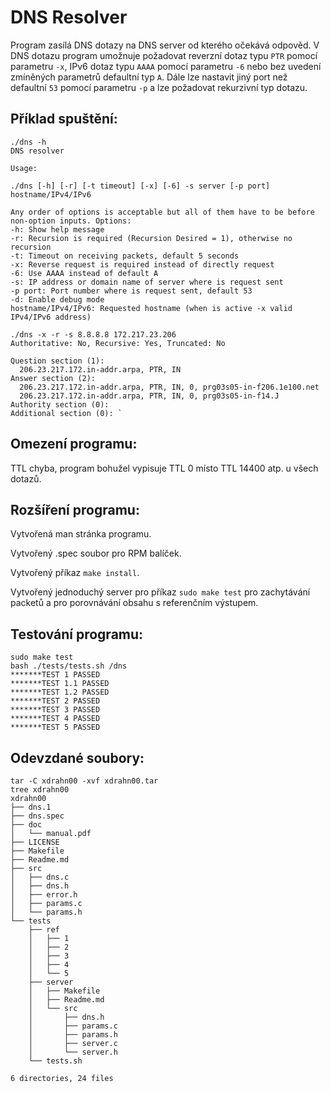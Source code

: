 DNS Resolver
============

Program zasílá DNS dotazy na DNS server od kterého očekává odpověd. V DNS dotazu program umožnuje požadovat reverzní dotaz typu `PTR` pomocí parametru `-x`, IPv6 dotaz typu `AAAA` pomocí parametru `-6` nebo bez uvedení zmíněných parametrů defaultní typ `A`. Dále lze nastavit jiný port než defaultní `53` pomocí parametru `-p` a lze požadovat rekurzivní typ dotazu.

## Příklad spuštění:

```
./dns -h
DNS resolver

Usage:

./dns [-h] [-r] [-t timeout] [-x] [-6] -s server [-p port] hostname/IPv4/IPv6

Any order of options is acceptable but all of them have to be before non-option inputs. Options:
-h: Show help message
-r: Recursion is required (Recursion Desired = 1), otherwise no recursion
-t: Timeout on receiving packets, default 5 seconds
-x: Reverse request is required instead of directly request
-6: Use AAAA instead of default A
-s: IP address or domain name of server where is request sent
-p port: Port number where is request sent, default 53
-d: Enable debug mode
hostname/IPv4/IPv6: Requested hostname (when is active -x valid IPv4/IPv6 address)
```
```
./dns -x -r -s 8.8.8.8 172.217.23.206
Authoritative: No, Recursive: Yes, Truncated: No

Question section (1):
  206.23.217.172.in-addr.arpa, PTR, IN
Answer section (2):
  206.23.217.172.in-addr.arpa, PTR, IN, 0, prg03s05-in-f206.1e100.net
  206.23.217.172.in-addr.arpa, PTR, IN, 0, prg03s05-in-f14.J
Authority section (0):
Additional section (0): `
```

## Omezení programu:

TTL chyba, program bohužel vypisuje TTL 0 místo TTL 14400 atp. u všech dotazů.

## Rozšíření programu:

Vytvořená man stránka programu.

Vytvořený .spec soubor pro RPM balíček.

Vytvořený příkaz `make install`.

Vytvořený jednoduchý server pro příkaz `sudo make test` pro zachytávání packetů a pro porovnávání obsahu s referenčním výstupem.

## Testování programu:

```
sudo make test
bash ./tests/tests.sh /dns
*******TEST 1 PASSED
*******TEST 1.1 PASSED
*******TEST 1.2 PASSED
*******TEST 2 PASSED
*******TEST 3 PASSED
*******TEST 4 PASSED
*******TEST 5 PASSED
```

## Odevzdané soubory:

```
tar -C xdrahn00 -xvf xdrahn00.tar
tree xdrahn00
xdrahn00
├── dns.1
├── dns.spec
├── doc
│   └── manual.pdf
├── LICENSE
├── Makefile
├── Readme.md
├── src
│   ├── dns.c
│   ├── dns.h
│   ├── error.h
│   ├── params.c
│   └── params.h
└── tests
    ├── ref
    │   ├── 1
    │   ├── 2
    │   ├── 3
    │   ├── 4
    │   └── 5
    ├── server
    │   ├── Makefile
    │   ├── Readme.md
    │   └── src
    │       ├── dns.h
    │       ├── params.c
    │       ├── params.h
    │       ├── server.c
    │       └── server.h
    └── tests.sh

6 directories, 24 files
```
